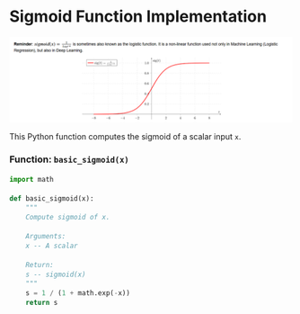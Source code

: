 # Sigmoid Function Implementation

![sigmoid](images/sigmoid.png)


This Python function computes the sigmoid of a scalar input `x`.

### Function: `basic_sigmoid(x)`

```python
import math

def basic_sigmoid(x):
    """
    Compute sigmoid of x.

    Arguments:
    x -- A scalar

    Return:
    s -- sigmoid(x)
    """
    s = 1 / (1 + math.exp(-x))
    return s
    

